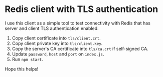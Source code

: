 # Redis client with TLS authentication

I use this client as a simple tool to test connectivity with Redis that has server and client TLS authentication enabled.

1. Copy client certificate into `tls/client.crt`.
2. Copy client private key into `tls/client.key`.
3. Copy the server's CA certificate into `tls/ca.crt` if self-signed CA.
4. Update `password`, `host` and `port` on `index.js`.
5. Run `npm start`.

Hope this helps!
